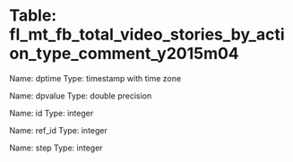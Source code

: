 Table: fl_mt_fb_total_video_stories_by_action_type_comment_y2015m04
===================================================================

Name: dptime
Type: timestamp with time zone

Name: dpvalue
Type: double precision

Name: id
Type: integer

Name: ref_id
Type: integer

Name: step
Type: integer


